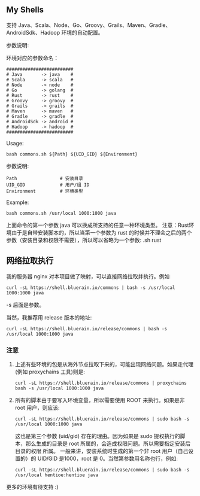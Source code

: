 ## My Shells
支持 Java、Scala、Node、Go、Groovy、Grails、Maven、Gradle、AndroidSdk、Hadoop 环境的自动配置。

参数说明:


环境对应的参数命名：

````
#########################
# Java       -> java    #
# Scala      -> scala   #
# Node       -> node    #
# Go         -> golang  #
# Rust       -> rust    #
# Groovy     -> groovy  #
# Grails     -> grails  #
# Maven      -> maven   #
# Gradle     -> gradle  #
# AndroidSdk -> android #
# Hadoop     -> hadoop  #
#########################
````
Usage:

````shell
bash commons.sh ${Path} ${UID_GID} ${Environment}
````
参数说明:

````
Path                # 安装目录
UID_GID             # 用户/组 ID
Environment         # 环境类型
````
Example:

````shell
bash commons.sh /usr/local 1000:1000 java
````
上面命令的第一个参数 java 可以换成所支持的任意一种环境类型。
注意：Rust环境由于是自带安装脚本的，所以当第一个参数为 rust 的时候并不理会之后的两个参数（安装目录和权限不需要），所以可以省略为一个参数: .sh rust

## 网络拉取执行
我的服务器 nginx 对本项目做了映射，可以直接网络拉取并执行。例如

````shell
curl -sL https://shell.bluerain.io/commons | bash -s /usr/local 1000:1000 java
````
-s 后面是参数。

当然，我推荐用 release 版本的地址:

````shell
curl -sL https://shell.bluerain.io/release/commons | bash -s /usr/local 1000:1000 java
````

### 注意
1. 上述有些环境的包是从海外节点拉取下来的，可能出现网络问题。如果走代理(例如 proxychains 工具)则是:

    ````
    curl -sL https://shell.bluerain.io/release/commons | proxychains bash -s /usr/local 1000:1000 java
    ````
2. 所有的脚本由于要写入环境变量，所以需要使用 ROOT 来执行。如果是非 root 用户，则应该:

    ````
    curl -sL https://shell.bluerain.io/release/commons | sudo bash -s /usr/local 1000:1000 java
    ````
    这也是第三个参数 (uid/gid) 存在的理由。因为如果是 sudo 提权执行的脚本，那么生成的目录是 root 所属的，会造成权限问题。所以需要指定安装后目录的权限 所属。
    一般来讲，安装系统时生成的第一个非 root 用户（自己设置的）的 UID/GID 是1000，root 是 0。当然第参数用名称也行，例如:

    ````
    curl -sL https://shell.bluerain.io/release/commons | sudo bash -s /usr/local hentioe:hentioe java
    ````

更多的环境有待支持 :)

